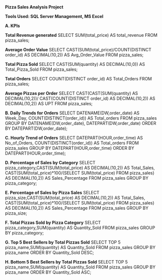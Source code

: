 **Pizza Sales Analysis Project**

**Tools Used: SQL Server Management, MS Excel**

**A. KPIs**

**Total  Revenue generated** 
SELECT SUM(total_price) AS total_revenue FROM pizza_sales;

**Average Order Value**
SELECT CAST(SUM(total_price)/COUNT(DISTINCT order_id) AS DECIMAL(10,2)) AS Avg_Order_Value 
FROM pizza_sales;

**Total Pizza Sold**
SELECT CAST(SUM(quantity) AS DECIMAL(10,0)) AS Total_Pizza_Sold
FROM pizza_sales;

**Total Orders**
SELECT COUNT(DISTINCT order_id) AS Total_Orders
FROM pizza_sales;

**Average Pizzas per Order**
SELECT CAST(CAST(SUM(quantity) AS DECIMAL(10,2))/ CAST(COUNT(DISTINCT order_id) AS DECIMAL(10,2)) 
AS DECIMAL(10,2)) AS UPT
FROM pizza_sales;

**B. Daily Trends for Orders**
SELECT DATENAME(DW,order_date) AS Week_Day, COUNT(DISTINCT(order_id)) AS Total_orders
FROM pizza_sales
GROUP BY DATENAME(DW,order_date), DATEPART(DW,order_date)
ORDER BY DATEPART(DW,order_date);

**C. Hourly Trend of Orders**
SELECT DATEPART(HOUR,order_time) AS No_of_Orders, COUNT(DISTINCT(order_id)) AS Total_orders
FROM pizza_sales
GROUP BY DATEPART(HOUR,order_time)
ORDER BY DATEPART(HOUR,order_time);

**D. Percentage of Sales by Category**
SELECT pizza_category,CAST(SUM(total_price) AS DECIMAL(10,2)) AS Total_Sales,
CAST(SUM(total_price)*100/(SELECT SUM(total_price) FROM pizza_sales) AS DECIMAL(10,2)) AS Sales_Percentage
FROM pizza_sales
GROUP BY pizza_category;

**E. Percentage of Sales by Pizza Sales**
SELECT pizza_size,CAST(SUM(total_price) AS DECIMAL(10,2)) AS Total_Sales,
CAST(SUM(total_price)*100/(SELECT SUM(total_price) FROM pizza_sales) AS DECIMAL(10,2)) AS Sales_Percentage
FROM pizza_sales
GROUP BY pizza_size;

**F. Total Pizzas Sold by Pizza Category**
SELECT pizza_category,SUM(quantity) AS Quantity_Sold
FROM pizza_sales
GROUP BY pizza_category;

**G. Top 5 Best Sellers by Total Pizzas Sold**
SELECT TOP 5 pizza_name,SUM(quantity) AS Quantity_Sold
FROM pizza_sales
GROUP BY pizza_name
ORDER BY Quantity_Sold DESC;

**H. Bottom 5 Best Sellers by Total Pizzas Sold**
SELECT TOP 5 pizza_name,SUM(quantity) AS Quantity_Sold
FROM pizza_sales
GROUP BY pizza_name
ORDER BY Quantity_Sold ASC;


